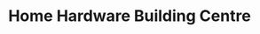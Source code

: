 ---
title: "Home Hardware Building Centre"
url: /barrhead/home-hardware-building-centre/
shop: Baumarkt
---